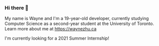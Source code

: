 ### Hi there 👋

My name is Wayne and I'm a 19-year-old developer, currently studying Computer Science as a second-year student at the University of Toronto. Learn more about me at https://waynezhu.ca

I'm currently looking for a 2021 Summer Internship!

<!--
**waynezhu6/waynezhu6** is a ✨ _special_ ✨ repository because its `README.md` (this file) appears on your GitHub profile.

Here are some ideas to get you started:

- 🔭 I’m currently working on ...
- 🌱 I’m currently learning ...
- 👯 I’m looking to collaborate on ...
- 🤔 I’m looking for help with ...
- 💬 Ask me about ...
- 📫 How to reach me: ...
- 😄 Pronouns: ...
- ⚡ Fun fact: ...
-->
